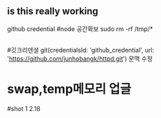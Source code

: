 ## is this really working
github credential
#node 공간확보 sudo rm -rf /tmp/*
##
#깃크리덴셜 git(credentialsId: 'github_credential', url: 'https://github.com/junhobangk/httpd.git') 문맥 수정
# swap,temp메모리 업글
#shot 1 2.18
